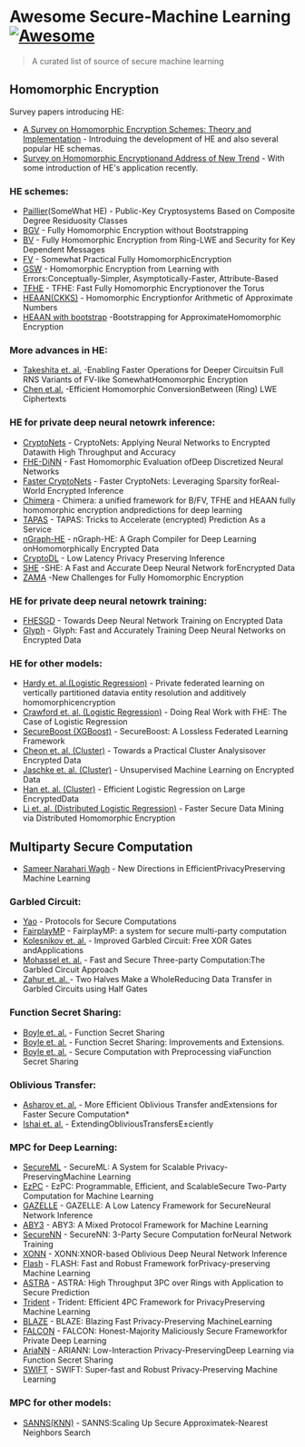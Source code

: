 # Awesome Secure-Machine Learning [![Awesome](https://awesome.re/badge.svg)](https://awesome.re)


> A curated list of source of secure machine learning



## Homomorphic Encryption

Survey papers introducing HE:

- [A Survey on Homomorphic Encryption Schemes: Theory and Implementation](https://dl.acm.org/doi/10.1145/3214303) - Introduing the development of HE and also several popular HE schemas.
- [Survey on Homomorphic Encryptionand Address of New Trend](https://www.semanticscholar.org/paper/Survey-on-Homomorphic-Encryption-and-Address-of-New-Alharbi-Samkri/6468cffa6d7a1fba27d4e813a0a22531757d1d8a) - With some introduction of HE's application recently.


### HE schemes:
- [Paillier](https://link.springer.com/chapter/10.1007/3-540-48910-X_16)(SomeWhat HE) - Public-Key Cryptosystems Based on Composite Degree Residuosity Classes
- [BGV](https://eprint.iacr.org/2011/277.pdf) - Fully Homomorphic Encryption without Bootstrapping
- [BV](http://www.wisdom.weizmann.ac.il/~zvikab/localpapers/IdealHom.pdf) - Fully Homomorphic Encryption from Ring-LWE and Security for Key Dependent Messages
- [FV](https://eprint.iacr.org/2012/144.pdf) - Somewhat Practical Fully HomomorphicEncryption
- [GSW](https://eprint.iacr.org/2013/340.pdf) - Homomorphic Encryption from Learning with Errors:Conceptually-Simpler, Asymptotically-Faster, Attribute-Based
- [TFHE](https://eprint.iacr.org/2018/421.pdf) - TFHE: Fast Fully Homomorphic Encryptionover the Torus
- [HEAAN(CKKS)](https://eprint.iacr.org/2013/340.pdf) - Homomorphic Encryptionfor Arithmetic of Approximate Numbers 
- [HEAAN with bootstrap](https://eprint.iacr.org/2018/153.pdf) -Bootstrapping for ApproximateHomomorphic Encryption

### More advances in HE:
- [Takeshita et. al.](https://eprint.iacr.org/2020/091.pdf) -Enabling Faster Operations for Deeper Circuitsin Full RNS Variants of FV-like SomewhatHomomorphic Encryption
- [Chen et.al.](https://eprint.iacr.org/2020/015.pdf) -Efficient Homomorphic ConversionBetween (Ring) LWE Ciphertexts


### HE for private deep neural netowrk inference:

- [CryptoNets](http://proceedings.mlr.press/v48/gilad-bachrach16.pdf) - CryptoNets: Applying Neural Networks to Encrypted Datawith High Throughput and Accuracy
- [FHE-DiNN](https://eprint.iacr.org/2017/1114.pdf) - Fast Homomorphic Evaluation ofDeep Discretized Neural Networks
- [Faster CryptoNets](https://arxiv.org/pdf/1811.09953.pdf) - Faster CryptoNets: Leveraging Sparsity forReal-World Encrypted Inference
- [Chimera](https://eprint.iacr.org/eprint-bin/getfile.pl?entry=2018/758&version=20180820:181811&file=758.pdf) - Chimera: a unified framework for B/FV, TFHE and HEAAN fully homomorphic encryption andpredictions for deep learning
- [TAPAS](https://arxiv.org/pdf/1806.03461.pdf) - TAPAS: Tricks to Accelerate (encrypted) Prediction As a Service
- [nGraph-HE](https://arxiv.org/pdf/1810.10121.pdf) - nGraph-HE: A Graph Compiler for Deep Learning onHomomorphically Encrypted Data
- [CryptoDL](https://dl.acm.org/doi/10.1145/3292006.3300044) - Low Latency Privacy Preserving Inference
- [SHE](https://arxiv.org/pdf/1906.00148.pdf) -SHE: A Fast and Accurate Deep Neural Network forEncrypted Data
- [ZAMA](https://ppml-workshop.github.io/pdfs/Chillotti_et_al.pdf) -New Challenges for Fully Homomorphic Encryption

### HE for private deep neural netowrk training:
- [FHESGD](https://openaccess.thecvf.com/content_CVPRW_2019/papers/CV-COPS/Nandakumar_Towards_Deep_Neural_Network_Training_on_Encrypted_Data_CVPRW_2019_paper.pdf) - Towards Deep Neural Network Training on Encrypted Data
- [Glyph](https://arxiv.org/abs/1911.07101) - Glyph: Fast and Accurately Training Deep Neural Networks on Encrypted Data

### HE for other models:
- [Hardy et. al.(Logistic Regression)](https://arxiv.org/pdf/1711.10677.pdf) - Private federated learning on vertically partitioned datavia entity resolution and additively homomorphicencryption
- [Crawford et. al. (Logistic Regression)](https://arxiv.org/pdf/1901.08755.pdf) - Doing Real Work with FHE: The Case of Logistic Regression
- [SecureBoost (XGBoost)](https://arxiv.org/pdf/1901.08755.pdf) - SecureBoost: A Lossless Federated Learning Framework
- [Cheon et. al. (Cluster)](https://eprint.iacr.org/2019/465.pdf) - Towards a Practical Cluster Analysisover Encrypted Data
- [Jaschke et. al. (Cluster)](https://eprint.iacr.org/2018/411.pdf) - Unsupervised Machine Learning on Encrypted Data
- [Han et. al. (Cluster)](https://eprint.iacr.org/2018/662.pdf) - Efficient Logistic Regression on Large EncryptedData
- [Li et. al. (Distributed Logistic Regression)](https://dl.acm.org/doi/10.1145/3394486.3403321) - Faster Secure Data Mining via Distributed Homomorphic Encryption

## Multiparty Secure Computation

- [Sameer Narahari Wagh](https://snwagh.github.io/CV/thesis.pdf) - New Directions in EfficientPrivacy­Preserving Machine Learning


### Garbled Circuit:

- [Yao](https://research.cs.wisc.edu/areas/sec/yao1982-ocr.pdf) - Protocols for Secure Computations
- [FairplayMP](https://dl.acm.org/doi/10.1145/1455770.1455804) - FairplayMP: a system for secure multi-party computation
- [Kolesnikov et. al.](https://dl.acm.org/doi/10.1145/1455770.1455804) - Improved Garbled Circuit: Free XOR Gates andApplications
- [Mohassel et. al.](https://eprint.iacr.org/2015/931.pdf) - Fast and Secure Three-party Computation:The Garbled Circuit Approach
- [Zahur et. al. ](http://www.cs.virginia.edu/~evans/pubs/ec2015/halfgates.pdf) - Two Halves Make a WholeReducing Data Transfer in Garbled Circuits using Half Gates

### Function Secret Sharing: 
- [Boyle et. al.](https://cs.idc.ac.il/~elette/FunctionSecretSharing.pdf) - Function Secret Sharing
- [Boyle et. al.](https://eprint.iacr.org/2018/707.pdf) - Function Secret Sharing:  Improvements and Extensions.
- [Boyle et. al.](https://eprint.iacr.org/2018/707.pdf) - Secure Computation with Preprocessing viaFunction Secret Sharing

### Oblivious Transfer:

- [Asharov et. al.](https://eprint.iacr.org/2013/552.pdf) - More Efficient Oblivious Transfer andExtensions for Faster Secure Computation*
- [Ishai et. al.](https://www.iacr.org/archive/crypto2003/27290145/27290145.pdf) - ExtendingObliviousTransfersE±ciently

### MPC for Deep Learning:

- [SecureML](https://eprint.iacr.org/2017/396.pdf) - SecureML: A System for Scalable Privacy-PreservingMachine Learning
- [EzPC](https://eprint.iacr.org/2017/1109.pdf) - EzPC: Programmable, Efficient, and ScalableSecure Two-Party Computation for Machine Learning
- [GAZELLE](https://eprint.iacr.org/2018/073.pdf) - GAZELLE: A Low Latency Framework for SecureNeural Network Inference
- [ABY3](https://eprint.iacr.org/2018/403.pdf) - ABY3:  A Mixed Protocol Framework for Machine Learning
- [SecureNN](https://eprint.iacr.org/2018/442.pdf) - SecureNN: 3-Party Secure Computation forNeural Network Training
- [XONN](https://arxiv.org/pdf/1902.07342.pdf) - XONN:XNOR-based Oblivious Deep Neural Network Inference
- [Flash](https://eprint.iacr.org/2019/1365.pdf) - FLASH: Fast and Robust Framework forPrivacy-preserving Machine Learning
- [ASTRA](https://dl.acm.org/doi/abs/10.1145/3338466.3358922) - ASTRA: High Throughput 3PC over Rings with Application to Secure Prediction
- [Trident](https://arxiv.org/pdf/1912.02631.pdf) - Trident: Efficient 4PC Framework for PrivacyPreserving Machine Learning
- [BLAZE](https://eprint.iacr.org/2020/042.pdf) - BLAZE: Blazing Fast Privacy-Preserving MachineLearning
- [FALCON](https://arxiv.org/pdf/2004.02229.pdf) - FALCON: Honest-Majority Maliciously Secure Frameworkfor Private Deep Learning
- [AriaNN](https://arxiv.org/pdf/2006.04593.pdf) - ARIANN: Low-Interaction Privacy-PreservingDeep Learning via Function Secret Sharing
- [SWIFT](https://eprint.iacr.org/2020/592.pdf) - SWIFT: Super-fast and Robust Privacy-Preserving Machine Learning
### MPC for other models:

- [SANNS(KNN)](https://arxiv.org/pdf/1904.02033.pdf) - SANNS:Scaling Up Secure Approximatek-Nearest Neighbors Search

<!-- ## License

[![CC0](http://mirrors.creativecommons.org/presskit/buttons/88x31/svg/cc-zero.svg)](http://creativecommons.org/publicdomain/zero/1.0)

To the extent possible under law, Jonathan Schneider has waived all copyright and
related or neighboring rights to this work. -->
